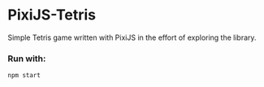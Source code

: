 # PixiJS-Tetris
Simple Tetris game written with PixiJS in the effort of exploring the library.

### Run with:
`npm start`